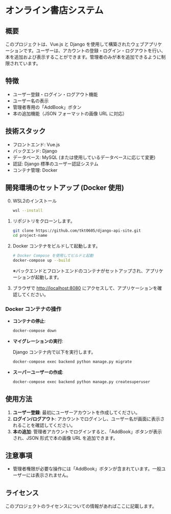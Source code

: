 # オンライン書店システム

## 概要

このプロジェクトは、Vue.js と Django を使用して構築されたウェブアプリケーションです。ユーザーは、アカウントの登録・ログイン・ログアウトを行い、本を追加および表示することができます。管理者のみが本を追加できるように制限されています。

## 特徴

- ユーザー登録・ログイン・ログアウト機能
- ユーザー名の表示
- 管理者専用の「AddBook」ボタン
- 本の追加機能（JSON フォーマットの画像 URL に対応）

## 技術スタック

- フロントエンド: Vue.js
- バックエンド: Django
- データベース: MySQL (または使用しているデータベースに応じて変更)
- 認証: Django 標準のユーザー認証システム
- コンテナ管理: Docker

## 開発環境のセットアップ (Docker 使用)
0. WSL2のインストール
    ```bash
    wsl --install
    ```
1. リポジトリをクローンします。

    ```bash
    git clone https://github.com/tkt0605/django-api-site.git
    cd project-name
    ```

2. Docker コンテナをビルドして起動します。

    ```bash
    # Docker Compose を使用してビルドと起動
    docker-compose up --build
    ```

    ※バックエンドとフロントエンドのコンテナがセットアップされ、アプリケーションが起動します。

3. ブラウザで [http://localhost:8080](http://localhost:8080) にアクセスして、アプリケーションを確認してください。

### Docker コンテナの操作

- **コンテナの停止**: 

    ```bash
    docker-compose down
    ```

- **マイグレーションの実行**:

    Django コンテナ内で以下を実行します。

    ```bash
    docker-compose exec backend python manage.py migrate
    ```

- **スーパーユーザーの作成**:

    ```bash
    docker-compose exec backend python manage.py createsuperuser
    ```

## 使用方法

1. **ユーザー登録**: 最初にユーザーアカウントを作成してください。
2. **ログイン/ログアウト**: アカウントでログインし、ユーザー名が画面に表示されることを確認してください。
3. **本の追加**: 管理者アカウントでログインすると、「AddBook」ボタンが表示され、JSON 形式で本の画像 URL を追加できます。

## 注意事項

- 管理者権限が必要な操作には「AddBook」ボタンが含まれています。一般ユーザーには表示されません。

## ライセンス

このプロジェクトのライセンスについての情報があればここに記載します。
